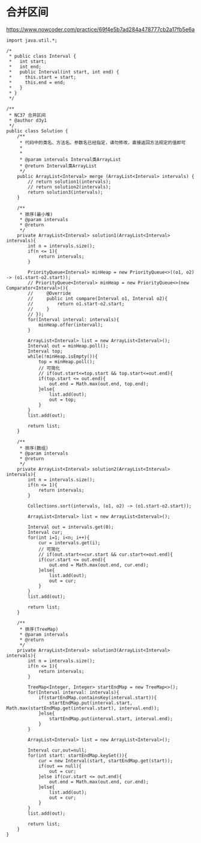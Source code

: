 # 合并区间
https://www.nowcoder.com/practice/69f4e5b7ad284a478777cb2a17fb5e6a

    import java.util.*;
    
    /*
     * public class Interval {
     *   int start;
     *   int end;
     *   public Interval(int start, int end) {
     *     this.start = start;
     *     this.end = end;
     *   }
     * }
     */
    
    /**
     * NC37 合并区间
     * @author d3y1
     */
    public class Solution {
        /**
         * 代码中的类名、方法名、参数名已经指定，请勿修改，直接返回方法规定的值即可
         *
         *
         * @param intervals Interval类ArrayList
         * @return Interval类ArrayList
         */
        public ArrayList<Interval> merge (ArrayList<Interval> intervals) {
            // return solution1(intervals);
            // return solution2(intervals);
            return solution3(intervals);
        }
    
        /**
         * 排序(最小堆)
         * @param intervals
         * @return
         */
        private ArrayList<Interval> solution1(ArrayList<Interval> intervals){
            int n = intervals.size();
            if(n <= 1){
                return intervals;
            }
    
            PriorityQueue<Interval> minHeap = new PriorityQueue<>((o1, o2) -> (o1.start-o2.start));
            // PriorityQueue<Interval> minHeap = new PriorityQueue<>(new Comparator<Interval>(){
            //     @Override
            //     public int compare(Interval o1, Interval o2){
            //         return o1.start-o2.start;
            //     }
            // });
            for(Interval interval: intervals){
                minHeap.offer(interval);
            }
    
            ArrayList<Interval> list = new ArrayList<Interval>();
            Interval out = minHeap.poll();
            Interval top;
            while(!minHeap.isEmpty()){
                top = minHeap.poll();
                // 可简化
                // if(out.start<=top.start && top.start<=out.end){
                if(top.start <= out.end){
                    out.end = Math.max(out.end, top.end);
                }else{
                    list.add(out);
                    out = top;
                }
            }
            list.add(out);
    
            return list;
        }
    
        /**
         * 排序(数组)
         * @param intervals
         * @return
         */
        private ArrayList<Interval> solution2(ArrayList<Interval> intervals){
            int n = intervals.size();
            if(n <= 1){
                return intervals;
            }
    
            Collections.sort(intervals, (o1, o2) -> (o1.start-o2.start));
    
            ArrayList<Interval> list = new ArrayList<Interval>();
    
            Interval out = intervals.get(0);
            Interval cur;
            for(int i=1; i<n; i++){
                cur = intervals.get(i);
                // 可简化
                // if(out.start<=cur.start && cur.start<=out.end){
                if(cur.start <= out.end){
                    out.end = Math.max(out.end, cur.end);
                }else{
                    list.add(out);
                    out = cur;
                }
            }
            list.add(out);
    
            return list;
        }
    
        /**
         * 排序(TreeMap)
         * @param intervals
         * @return
         */
        private ArrayList<Interval> solution3(ArrayList<Interval> intervals){
            int n = intervals.size();
            if(n <= 1){
                return intervals;
            }
    
            TreeMap<Integer, Integer> startEndMap = new TreeMap<>();
            for(Interval interval: intervals){
                if(startEndMap.containsKey(interval.start)){
                    startEndMap.put(interval.start, Math.max(startEndMap.get(interval.start), interval.end));
                }else{
                    startEndMap.put(interval.start, interval.end);
                }
            }
    
            ArrayList<Interval> list = new ArrayList<Interval>();
    
            Interval cur,out=null;
            for(int start: startEndMap.keySet()){
                cur = new Interval(start, startEndMap.get(start));
                if(out == null){
                    out = cur;
                }else if(cur.start <= out.end){
                    out.end = Math.max(out.end, cur.end);
                }else{
                    list.add(out);
                    out = cur;
                }
            }
            list.add(out);
    
            return list;
        }
    }
    

